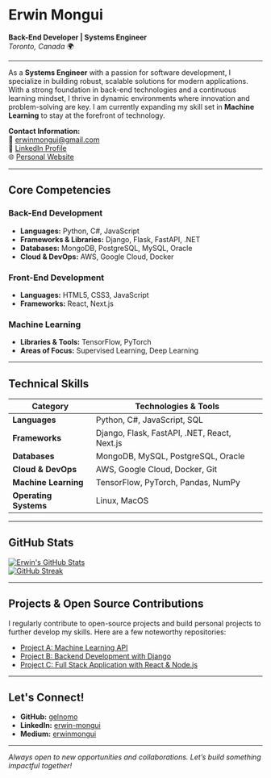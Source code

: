 # Erwin Mongui  
**Back-End Developer | Systems Engineer**  
*Toronto, Canada* 🌍  

---

As a **Systems Engineer** with a passion for software development, I specialize in building robust, scalable solutions for modern applications. With a strong foundation in back-end technologies and a continuous learning mindset, I thrive in dynamic environments where innovation and problem-solving are key. I am currently expanding my skill set in **Machine Learning** to stay at the forefront of technology.

**Contact Information:**  
📧 [erwinmongui@gmail.com](mailto:erwinmongui@gmail.com)  
🔗 [LinkedIn Profile](https://www.linkedin.com/in/erwin-mongui)  
🌐 [Personal Website](http://www.erwinmongui.com)  

---

## Core Competencies  

### Back-End Development  
- **Languages:** Python, C#, JavaScript  
- **Frameworks & Libraries:** Django, Flask, FastAPI, .NET  
- **Databases:** MongoDB, PostgreSQL, MySQL, Oracle  
- **Cloud & DevOps:** AWS, Google Cloud, Docker  

### Front-End Development  
- **Languages:** HTML5, CSS3, JavaScript  
- **Frameworks:** React, Next.js  

### Machine Learning  
- **Libraries & Tools:** TensorFlow, PyTorch  
- **Areas of Focus:** Supervised Learning, Deep Learning  

---

## Technical Skills  

| Category                  | Technologies & Tools                                                           |
|---------------------------|--------------------------------------------------------------------------------|
| **Languages**              | Python, C#, JavaScript, SQL                                                   |
| **Frameworks**             | Django, Flask, FastAPI, .NET, React, Next.js                                  |
| **Databases**              | MongoDB, MySQL, PostgreSQL, Oracle                                           |
| **Cloud & DevOps**         | AWS, Google Cloud, Docker, Git                                                |
| **Machine Learning**       | TensorFlow, PyTorch, Pandas, NumPy                                            |
| **Operating Systems**      | Linux, MacOS                                                                  |

---

## GitHub Stats

[![Erwin's GitHub Stats](https://github-readme-stats.vercel.app/api?username=gelnomo&show_icons=true&count_private=true&hide=prs&theme=radical)](https://github.com/gelnomo)  
[![GitHub Streak](https://github-readme-streak-stats.herokuapp.com/?user=gelnomo&theme=radical)](https://github.com/gelnomo)

---

## Projects & Open Source Contributions

I regularly contribute to open-source projects and build personal projects to further develop my skills. Here are a few noteworthy repositories:

- [Project A: Machine Learning API](https://github.com/gelnomo/project-a)
- [Project B: Backend Development with Django](https://github.com/gelnomo/project-b)
- [Project C: Full Stack Application with React & Node.js](https://github.com/gelnomo/project-c)

---

## Let's Connect!

- **GitHub:** [gelnomo](https://github.com/gelnomo)  
- **LinkedIn:** [erwin-mongui](https://www.linkedin.com/in/erwin-mongui)  
- **Medium:** [erwinmongui](https://medium.com/@erwinmongui)

---

*Always open to new opportunities and collaborations. Let’s build something impactful together!*
